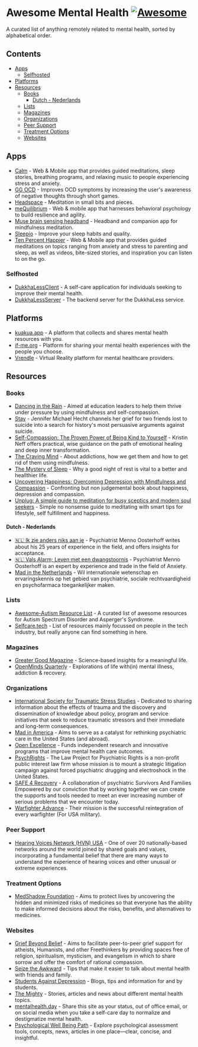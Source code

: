 # Awesome Mental Health [![Awesome](https://awesome.re/badge.svg)](https://awesome.re)

A curated list of anything remotely related to mental health, sorted by alphabetical order.

## Contents

- [Apps](#apps)
  - [Selfhosted](#selfhosted)
- [Platforms](#platforms)
- [Resources](#resources)
  - [Books](#books)
    - [Dutch - Nederlands](#dutch---nederlands)
  - [Lists](#lists)
  - [Magazines](#magazines)
  - [Organizations](#organizations)
  - [Peer Support](#peer-support)
  - [Treatment Options](#treatment-options)
  - [Websites](#websites)

## Apps

- [Calm](https://www.calm.com/) - Web & Mobile app that provides guided meditations, sleep stories, breathing programs, and relaxing    music to people experiencing stress and anxiety.
- [GG OCD](https://ggapps.net/2018/04/11/ggoc-ocd-training-app/) - Improves OCD symptoms by increasing the user's awareness of negative thoughts through short games.
- [Headspace](https://www.headspace.com/) - Meditation in small bits and pieces.
- [meQuilibrium](https://mequilibrium.com) - Web & mobile app that harnesses behavioral psychology to build resilience and agility.
- [Muse brain sensing headband](http://www.choosemuse.com/) - Headband and companion app for mindfulness meditation.
- [Sleepio](https://www.sleepio.com/) - Improve your sleep habits and quality.
- [Ten Percent Happier](https://www.tenpercent.com/) - Web & Mobile app that provides guided meditations on topics ranging from anxiety and stress to parenting and sleep, as well as videos, bite-sized stories, and inspiration you can listen to on the go.


### Selfhosted

- [DukkhaLessClient](https://github.com/DukkhaLess/DukkhaLessClient) - A self-care application for individuals seeking to improve their mental health.
- [DukkhaLessServer](https://github.com/DukkhaLess/DukkhaLessServer) - The backend server for the DukkhaLess service.

## Platforms
- [kuakua.app](https://kuakua.app/) - A platform that collects and shares mental health resources with you.
- [if-me.org](https://www.if-me.org/) - Platform for sharing your mental health experiences with the people you choose.
- [Vrendle](https://vrendle.com) - Virtual Reality platform for mental healthcare providers.
## Resources

### Books

- [Dancing in the Rain](https://books.google.com/books?id=v4WcDAEACAAJ) - Aimed at education leaders to help them thrive under pressure by using mindfulness and self-compassion.
- [Stay](https://www.google.com/books/edition/Stay/7QCPAQAAQBAJ) - Jennifer Michael Hecht channels her grief for two friends lost to suicide into a search for history's most persuasive arguments against suicide.
- [Self-Compassion: The Proven Power of Being Kind to Yourself](https://books.google.nl/books?id=PDAEzLL9mscC) - Kristin Neff offers practical, wise guidance on the path of emotional healing and deep inner transformation.
- [The Craving Mind](https://books.google.com/books?id=f888DgAAQBAJ) - About addictions, how we get them and how to get rid of them using mindfulness.
- [The Mystery of Sleep](https://books.google.com/books/?id=bAQ0DgAAQBAJ) - Why a good night of rest is vital to a better and heallthier life.
- [Uncovering Happiness: Overcoming Depression with Mindfulness and Compassion](https://books.google.com/books?id=99OcDQAAQBAJ) - Confronting but non judgemental book about happiness, depression and compassion.
- [Unplug: A simple guide to meditation for busy sceptics and modern soul seekers](https://books.google.com/books?id=O1AODQAAQBAJ) - Simple no nonsense guide to meditating with smart tips for lifestyle, self fulfillment and happiness.

#### Dutch - Nederlands
- [:netherlands: Ik zie anders niks aan je](https://www.google.nl/books/edition/Ik_zie_anders_niks_aan_je/JQM1zwEACAAJ) - Psychiatrist Menno Oosterhoff writes about his 25 years of experience in the field, and offers insights for acceptance.
- [:netherlands: Vals Alarm; Leven met een dwangstoornis](https://www.google.nl/books/edition/Vals_alarm/QuO8DAEACAAJ) - Psychiatrist Menno Oosterhoff is an expert by experience and trade in the field of Anxiety.
- [Mad in the Netherlands](https://madinthenetherlands.org/) - Wil internationale wetenschap en ervaringskennis op het gebied van psychiatrie, sociale rechtvaardigheid en psychofarmaca toegankelijker maken.

### Lists

- [Awesome-Autism Resource List](https://github.com/aspergirl-git/awesome-autism) -  A curated list of awesome resources for Autism Spectrum Disorder and Asperger's Syndrome.
- [Selfcare.tech](http://selfcare.tech/) - List of resources mainly focussed on people in the tech industry, but really anyone can find something in here.

### Magazines

- [Greater Good Magazine](https://greatergood.berkeley.edu/) - Science-based insights for a meaningful life.
- [OpenMinds Quarterly](https://www.openmindsquarterly.com/) - Explorations of life with(in) mental illness, addiction & recovery.

### Organizations

- [International Society for Traumatic Stress Studies](https://istss.org/) - Dedicated to sharing information about the effects of trauma and the discovery and dissemination of knowledge about policy, program and service initiatives that seek to reduce traumatic stressors and their immediate and long-term consequences.
- [Mad in America](https://www.madinamerica.com/) - Aims to serve as a catalyst for rethinking psychiatric care in the United States (and abroad).
- [Open Excellence](https://openexcellence.org/) - Funds independent research and innovative programs that improve mental health care outcomes.
- [PsychRights](https://psychrights.org/) - The Law Project for Psychiatric Rights is a non-profit public interest law firm whose mission is to mount a  strategic litigation campaign against forced psychiatric drugging and electroshock in the United States.
- [SAFE 4 Recovery](https://www.survivorsandfamiliesempowered.org/) - A collaboration of psychiatric Survivors And Families Empowered by our conviction that by working together we can create the supports and tools needed to meet an ever increasing number of serious problems that we encounter today.
- [Warfighter Advance](https://www.warfighteradvance.org/) - Their mission is the successful reintegration of every warfighter (For USA military).

### Peer Support

- [Hearing Voices Network (HVN) USA](http://www.hearingvoicesusa.org/) - One of over 20 nationally-based networks around the world joined by shared goals and values, incorporating a fundamental belief that there are many ways to understand the experience of hearing voices and other unusual or extreme experiences.

### Treatment Options

- [MedShadow Foundation](https://medshadow.org/) - Aims to protect lives by uncovering the hidden and minimized risks of medicines so that everyone has the ability to make informed decisions about the risks, benefits, and alternatives to medicines.

### Websites

- [Grief Beyond Belief](http://griefbeyondbelief.org) - Aims to facilitate peer-to-peer grief support for atheists, Humanists, and other Freethinkers by providing spaces free of religion, spiritualism, mysticism, and evangelism in which to share sorrow and offer the comfort of rational compassion.
- [Seize the Awkward](https://seizetheawkward.org/) - Tips that make it easier to talk about mental health with friends and family.
- [Students Against Depression](https://studentsagainstdepression.org/) - Blogs, tips and information for and by students.
- [The Mighty](https://themighty.com) - Stories, articles and news about different mental health topics.
- [mentalhealth.day](https://mentalhealth.day) - Share this site as your status, out of office email, or on social media when you take a self-care day to normalize and destigmatize mental health.
- [Psychological Well Being Path](https://psywellpath.com/) - Explore psychological assessment tools, concepts, news, articles in one place—clear, concise, and insightful.

